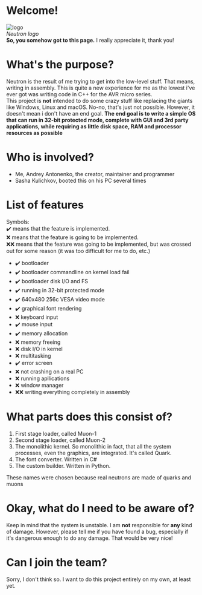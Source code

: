 # Welcome!
![logo](https://github.com/portasynthinca3/neutron/blob/master/gfx/logo_cut.png "logo")\
*Neutron logo*\
**So, you somehow got to this page.** I really appreciate it, thank you!
# What's the purpose?
Neutron is the result of me trying to get into the low-level stuff. That means, writing in assembly. This is quite a new
experience for me as the lowest i've ever got was writing code in C++ for the AVR micro series.\
This project is **not** intended to do some crazy stuff like replacing the giants like Windows, Linux and macOS. No-no, that's just not possible. However, it doesn't mean i don't have an end goal. **The end goal is to write a simple OS that can run in 32-bit protected mode, complete with GUI and 3rd party applications, while requiring as little disk space, RAM and processor resources as possible**
# Who is involved?
* Me, Andrey Antonenko, the creator, maintainer and programmer
* Sasha Kulichkov, booted this on his PC several times
# List of features
Symbols:\
✔️ means that the feature is implemented.\
❌ means that the feature is going to be implemented.\
❌❌ means that the feature was going to be implemented, but was crossed out for some reason (it was too difficult for me to do, etc.)
* ✔️ bootloader
* ✔️ bootloader commandline on kernel load fail
* ✔️ bootloader disk I/O and FS
* ✔️ running in 32-bit protected mode
* ✔️ 640x480 256c VESA video mode
* ✔️ graphical font rendering
* ❌ keyboard input
* ✔️ mouse input
* ✔️ memory allocation
* ❌ memory freeing
* ❌ disk I/O in kernel
* ❌ multitasking
* ✔️ error screen
* ❌ not crashing on a real PC
* ❌ running apllications
* ❌ window manager
* ❌❌ writing everything completely in assembly
# What parts does this consist of?
1. First stage loader, called Muon-1
2. Second stage loader, called Muon-2
3. The monolithic kernel. So monolithic in fact, that all the system processes, even the graphics, are integrated. It's called Quark.
4. The font converter. Written in C#
5. The custom builder. Written in Python.

These names were chosen because real neutrons are made of quarks and muons
# Okay, what do I need to be aware of?
Keep in mind that the system is unstable. I am **not** responsible for **any** kind of damage.
However, please tell me if you have found a bug, especially if it's dangerous enough to do any damage. That would be very nice!
# Can I join the team?
Sorry, I don't think so. I want to do this project entirely on my own, at least yet.
